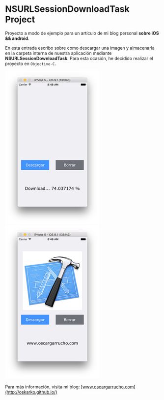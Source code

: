 # NSURLSessionDownloadTask Project #

Proyecto a modo de ejemplo para un artículo de mi blog personal **sobre iOS && android**. 

En esta entrada escribo sobre como descargar una imagen y almacenarla en la carpeta interna de nuestra aplicación mediante **NSURLSessionDownloadTask**. Para esta ocasión, he decidido realizar el proyecto en `Objective-C`.


![alt tag1](img/img_1.png)
![alt tag2](img/img_2.png)


Para más información, visita mi blog: [www.oscargarrucho.com](http://oskarko.github.io/)